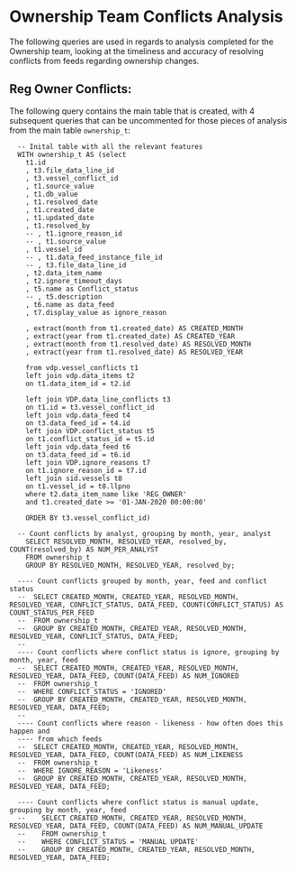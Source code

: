 # Ownership Team Conflicts Analysis
The following queries are used in regards to analysis completed for the Ownership team, looking at the timeliness and accuracy of resolving conflicts from feeds regarding ownership changes.


## Reg Owner Conflicts:
The following query contains the main table that is created, with 4 subsequent queries that can be uncommented for those pieces of analysis from the main table `ownership_t`:
            
      -- Inital table with all the relevant features
      WITH ownership_t AS (select
        t1.id
        , t3.file_data_line_id
        , t3.vessel_conflict_id
        , t1.source_value
        , t1.db_value
        , t1.resolved_date
        , t1.created_date
        , t1.updated_date
        , t1.resolved_by
        -- , t1.ignore_reason_id
        -- , t1.source_value
        , t1.vessel_id
        -- , t1.data_feed_instance_file_id
        -- , t3.file_data_line_id
        , t2.data_item_name
        , t2.ignore_timeout_days
        , t5.name as Conflict_status
        -- , t5.description
        , t6.name as data_feed
        , t7.display_value as ignore_reason

        , extract(month from t1.created_date) AS CREATED_MONTH
        , extract(year from t1.created_date) AS CREATED_YEAR
        , extract(month from t1.resolved_date) AS RESOLVED_MONTH
        , extract(year from t1.resolved_date) AS RESOLVED_YEAR

        from vdp.vessel_conflicts t1
        left join vdp.data_items t2
        on t1.data_item_id = t2.id

        left join VDP.data_line_conflicts t3
        on t1.id = t3.vessel_conflict_id
        left join vdp.data_feed t4
        on t3.data_feed_id = t4.id
        left join VDP.conflict_status t5
        on t1.conflict_status_id = t5.id
        left join vdp.data_feed t6
        on t3.data_feed_id = t6.id
        left join VDP.ignore_reasons t7
        on t1.ignore_reason_id = t7.id
        left join sid.vessels t8
        on t1.vessel_id = t8.llpno
        where t2.data_item_name like 'REG_OWNER'
        and t1.created_date >= '01-JAN-2020 00:00:00'

        ORDER BY t3.vessel_conflict_id)

      -- Count conflicts by analyst, grouping by month, year, analyst
        SELECT RESOLVED_MONTH, RESOLVED_YEAR, resolved_by, COUNT(resolved_by) AS NUM_PER_ANALYST
        FROM ownership_t
        GROUP BY RESOLVED_MONTH, RESOLVED_YEAR, resolved_by;

      ---- Count conflicts grouped by month, year, feed and conflict status
      --  SELECT CREATED_MONTH, CREATED_YEAR, RESOLVED_MONTH, RESOLVED_YEAR, CONFLICT_STATUS, DATA_FEED, COUNT(CONFLICT_STATUS) AS COUNT_STATUS_PER_FEED
      --  FROM ownership_t
      --  GROUP BY CREATED_MONTH, CREATED_YEAR, RESOLVED_MONTH, RESOLVED_YEAR, CONFLICT_STATUS, DATA_FEED;
      --
      ---- Count conflicts where conflict status is ignore, grouping by month, year, feed
      --  SELECT CREATED_MONTH, CREATED_YEAR, RESOLVED_MONTH, RESOLVED_YEAR, DATA_FEED, COUNT(DATA_FEED) AS NUM_IGNORED
      --  FROM ownership_t
      --  WHERE CONFLICT_STATUS = 'IGNORED'
      --  GROUP BY CREATED_MONTH, CREATED_YEAR, RESOLVED_MONTH, RESOLVED_YEAR, DATA_FEED;
      --  
      ---- Count conflicts where reason - likeness - how often does this happen and
      ---- from which feeds
      --  SELECT CREATED_MONTH, CREATED_YEAR, RESOLVED_MONTH, RESOLVED_YEAR, DATA_FEED, COUNT(DATA_FEED) AS NUM_LIKENESS
      --  FROM ownership_t
      --  WHERE IGNORE_REASON = 'Likeness'
      --  GROUP BY CREATED_MONTH, CREATED_YEAR, RESOLVED_MONTH, RESOLVED_YEAR, DATA_FEED;
      
      ---- Count conflicts where conflict status is manual update, grouping by month, year, feed
      --    SELECT CREATED_MONTH, CREATED_YEAR, RESOLVED_MONTH, RESOLVED_YEAR, DATA_FEED, COUNT(DATA_FEED) AS NUM_MANUAL_UPDATE
      --    FROM ownership_t
      --    WHERE CONFLICT_STATUS = 'MANUAL UPDATE'
      --    GROUP BY CREATED_MONTH, CREATED_YEAR, RESOLVED_MONTH, RESOLVED_YEAR, DATA_FEED;


  
  
